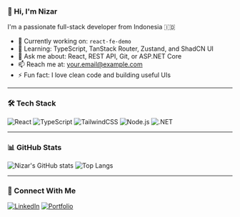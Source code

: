 ### 👋 Hi, I'm Nizar

I'm a passionate full-stack developer from Indonesia 🇮🇩

- 🔭 Currently working on: `react-fe-demo`
- 🌱 Learning: TypeScript, TanStack Router, Zustand, and ShadCN UI
- 💬 Ask me about: React, REST API, Git, or ASP.NET Core
- 📫 Reach me at: [your.email@example.com](mailto:your.email@example.com)
- ⚡ Fun fact: I love clean code and building useful UIs

---

### 🛠 Tech Stack
![React](https://img.shields.io/badge/React-20232A?style=for-the-badge&logo=react)
![TypeScript](https://img.shields.io/badge/TypeScript-blue?style=for-the-badge&logo=typescript)
![TailwindCSS](https://img.shields.io/badge/TailwindCSS-38B2AC?style=for-the-badge&logo=tailwind-css)
![Node.js](https://img.shields.io/badge/Node.js-339933?style=for-the-badge&logo=node.js)
![.NET](https://img.shields.io/badge/.NET-512BD4?style=for-the-badge&logo=dotnet)

---

### 📊 GitHub Stats
![Nizar's GitHub stats](https://github-readme-stats.vercel.app/api?username=nizar-aplikasi&show_icons=true&theme=radical)
![Top Langs](https://github-readme-stats.vercel.app/api/top-langs/?username=nizar-aplikasi&layout=compact&theme=radical)

---

### 🔗 Connect With Me
[![LinkedIn](https://img.shields.io/badge/LinkedIn-blue?style=flat&logo=linkedin)](https://www.linkedin.com/in/your-profile)
[![Portfolio](https://img.shields.io/badge/Website-Visit-009688?style=flat&logo=firefox-browser)](https://your-portfolio.com)
